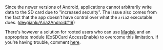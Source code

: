 Since the newer versions of Android, applications cannot arbitrarily write data to the SD card due to "increased security". The issue also comes from the fact that the app doesn't have control over what the `aria2` executable does. ([devgianlu/Aria2Android#19](https://github.com/devgianlu/Aria2Android/issues/19))

There's however a solution for rooted users who can use [Magisk](https://www.xda-developers.com/what-is-magisk/) and an appropriate module (ExSDCard AccessEnable) to overcome this limitation. If you're having trouble, comment [here](https://github.com/devgianlu/Aria2App/issues/70).